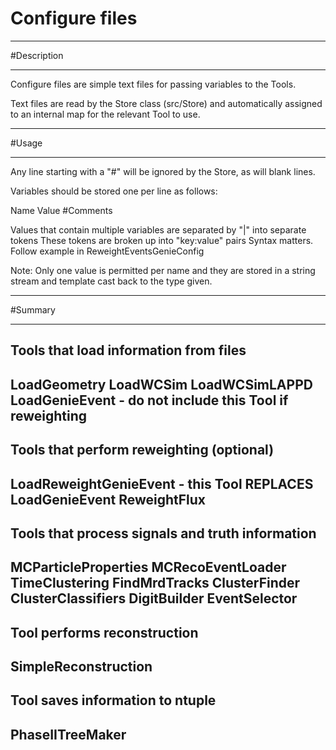 # Configure files

***********************
#Description
**********************

Configure files are simple text files for passing variables to the Tools.

Text files are read by the Store class (src/Store) and automatically assigned to an internal map for the relevant Tool to use.


************************
#Usage
************************

Any line starting with a "#" will be ignored by the Store, as will blank lines.

Variables should be stored one per line as follows:


Name Value #Comments 

Values that contain multiple variables are separated by "|" into separate tokens
These tokens are broken up into "key:value" pairs
Syntax matters. Follow example in ReweightEventsGenieConfig

Note: Only one value is permitted per name and they are stored in a string stream and template cast back to the type given.

************************
#Summary
************************

Tools that load information from files
-----------------------
LoadGeometry
LoadWCSim
LoadWCSimLAPPD
LoadGenieEvent - do not include this Tool if reweighting
-----------------------

Tools that perform reweighting (optional)
-----------------------
LoadReweightGenieEvent - this Tool REPLACES LoadGenieEvent
ReweightFlux
-----------------------

Tools that process signals and truth information
-----------------------
MCParticleProperties
MCRecoEventLoader
TimeClustering
FindMrdTracks
ClusterFinder
ClusterClassifiers
DigitBuilder
EventSelector
-----------------------

Tool performs reconstruction
-----------------------
SimpleReconstruction
-----------------------

Tool saves information to ntuple
-----------------------
PhaseIITreeMaker
-----------------------

